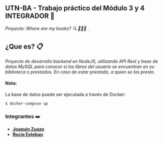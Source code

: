 ## UTN-BA - Trabajo práctico del Módulo 3 y 4 INTEGRADOR 🚀

_Proyecto: Where are my books? 🔍 📕📗📘 ._

## ¿Que es? 📋

_Proyecto de desarrollo backend en NodeJS, utilizando API Rest y base de datos MySQL para conocer si los libros del usuario se encuentran en su biblioteca o prestados. En caso de estar prestado, a quien se los presto._

#### Nota:

La base de datos puede ser ejecutada a través de Docker:

```ssh
$ docker-compose up
```

### Integrantes ✒️

- [**Joaquin Zuazo**](https://github.com/joaquinzuazo)
- [**Rocío Esteban**](https://github.com/hrchioest)
